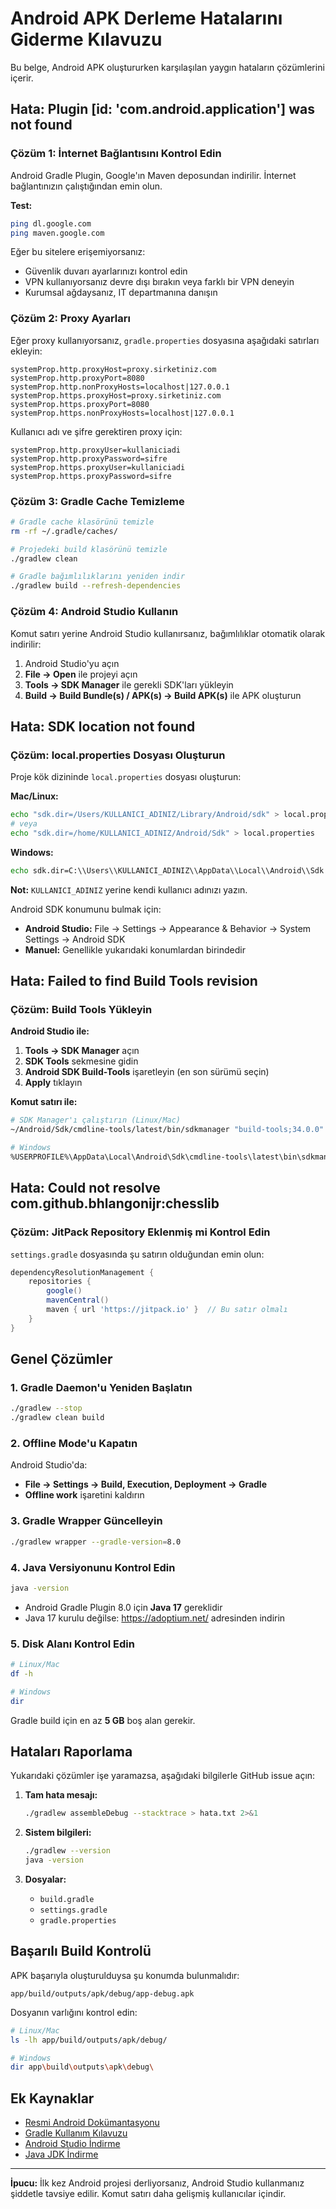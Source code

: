 # Android APK Derleme Hatalarını Giderme Kılavuzu

Bu belge, Android APK oluştururken karşılaşılan yaygın hataların çözümlerini içerir.

## Hata: Plugin [id: 'com.android.application'] was not found

### Çözüm 1: İnternet Bağlantısını Kontrol Edin

Android Gradle Plugin, Google'ın Maven deposundan indirilir. İnternet bağlantınızın çalıştığından emin olun.

**Test:**
```bash
ping dl.google.com
ping maven.google.com
```

Eğer bu sitelere erişemiyorsanız:
- Güvenlik duvarı ayarlarınızı kontrol edin
- VPN kullanıyorsanız devre dışı bırakın veya farklı bir VPN deneyin
- Kurumsal ağdaysanız, IT departmanına danışın

### Çözüm 2: Proxy Ayarları

Eğer proxy kullanıyorsanız, `gradle.properties` dosyasına aşağıdaki satırları ekleyin:

```properties
systemProp.http.proxyHost=proxy.sirketiniz.com
systemProp.http.proxyPort=8080
systemProp.http.nonProxyHosts=localhost|127.0.0.1
systemProp.https.proxyHost=proxy.sirketiniz.com
systemProp.https.proxyPort=8080
systemProp.https.nonProxyHosts=localhost|127.0.0.1
```

Kullanıcı adı ve şifre gerektiren proxy için:
```properties
systemProp.http.proxyUser=kullaniciadi
systemProp.http.proxyPassword=sifre
systemProp.https.proxyUser=kullaniciadi
systemProp.https.proxyPassword=sifre
```

### Çözüm 3: Gradle Cache Temizleme

```bash
# Gradle cache klasörünü temizle
rm -rf ~/.gradle/caches/

# Projedeki build klasörünü temizle
./gradlew clean

# Gradle bağımlılıklarını yeniden indir
./gradlew build --refresh-dependencies
```

### Çözüm 4: Android Studio Kullanın

Komut satırı yerine Android Studio kullanırsanız, bağımlılıklar otomatik olarak indirilir:

1. Android Studio'yu açın
2. **File → Open** ile projeyi açın
3. **Tools → SDK Manager** ile gerekli SDK'ları yükleyin
4. **Build → Build Bundle(s) / APK(s) → Build APK(s)** ile APK oluşturun

## Hata: SDK location not found

### Çözüm: local.properties Dosyası Oluşturun

Proje kök dizininde `local.properties` dosyası oluşturun:

**Mac/Linux:**
```bash
echo "sdk.dir=/Users/KULLANICI_ADINIZ/Library/Android/sdk" > local.properties
# veya
echo "sdk.dir=/home/KULLANICI_ADINIZ/Android/Sdk" > local.properties
```

**Windows:**
```cmd
echo sdk.dir=C:\\Users\\KULLANICI_ADINIZ\\AppData\\Local\\Android\\Sdk > local.properties
```

**Not:** `KULLANICI_ADINIZ` yerine kendi kullanıcı adınızı yazın.

Android SDK konumunu bulmak için:
- **Android Studio:** File → Settings → Appearance & Behavior → System Settings → Android SDK
- **Manuel:** Genellikle yukarıdaki konumlardan birindedir

## Hata: Failed to find Build Tools revision

### Çözüm: Build Tools Yükleyin

**Android Studio ile:**
1. **Tools → SDK Manager** açın
2. **SDK Tools** sekmesine gidin
3. **Android SDK Build-Tools** işaretleyin (en son sürümü seçin)
4. **Apply** tıklayın

**Komut satırı ile:**
```bash
# SDK Manager'ı çalıştırın (Linux/Mac)
~/Android/Sdk/cmdline-tools/latest/bin/sdkmanager "build-tools;34.0.0"

# Windows
%USERPROFILE%\AppData\Local\Android\Sdk\cmdline-tools\latest\bin\sdkmanager.bat "build-tools;34.0.0"
```

## Hata: Could not resolve com.github.bhlangonijr:chesslib

### Çözüm: JitPack Repository Eklenmiş mi Kontrol Edin

`settings.gradle` dosyasında şu satırın olduğundan emin olun:

```gradle
dependencyResolutionManagement {
    repositories {
        google()
        mavenCentral()
        maven { url 'https://jitpack.io' }  // Bu satır olmalı
    }
}
```

## Genel Çözümler

### 1. Gradle Daemon'u Yeniden Başlatın

```bash
./gradlew --stop
./gradlew clean build
```

### 2. Offline Mode'u Kapatın

Android Studio'da:
- **File → Settings → Build, Execution, Deployment → Gradle**
- **Offline work** işaretini kaldırın

### 3. Gradle Wrapper Güncelleyin

```bash
./gradlew wrapper --gradle-version=8.0
```

### 4. Java Versiyonunu Kontrol Edin

```bash
java -version
```

- Android Gradle Plugin 8.0 için **Java 17** gereklidir
- Java 17 kurulu değilse: https://adoptium.net/ adresinden indirin

### 5. Disk Alanı Kontrol Edin

```bash
# Linux/Mac
df -h

# Windows
dir
```

Gradle build için en az **5 GB** boş alan gerekir.

## Hataları Raporlama

Yukarıdaki çözümler işe yaramazsa, aşağıdaki bilgilerle GitHub issue açın:

1. **Tam hata mesajı:**
   ```bash
   ./gradlew assembleDebug --stacktrace > hata.txt 2>&1
   ```

2. **Sistem bilgileri:**
   ```bash
   ./gradlew --version
   java -version
   ```

3. **Dosyalar:**
   - `build.gradle`
   - `settings.gradle`
   - `gradle.properties`

## Başarılı Build Kontrolü

APK başarıyla oluşturulduysa şu konumda bulunmalıdır:

```
app/build/outputs/apk/debug/app-debug.apk
```

Dosyanın varlığını kontrol edin:

```bash
# Linux/Mac
ls -lh app/build/outputs/apk/debug/

# Windows
dir app\build\outputs\apk\debug\
```

## Ek Kaynaklar

- [Resmi Android Dokümantasyonu](https://developer.android.com/studio/build)
- [Gradle Kullanım Kılavuzu](https://docs.gradle.org/current/userguide/userguide.html)
- [Android Studio İndirme](https://developer.android.com/studio)
- [Java JDK İndirme](https://adoptium.net/)

---

**İpucu:** İlk kez Android projesi derliyorsanız, Android Studio kullanmanız şiddetle tavsiye edilir. Komut satırı daha gelişmiş kullanıcılar içindir.
